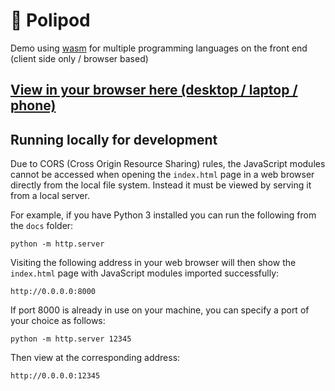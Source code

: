 # :octopus: Polipod

Demo using [wasm](https://webassembly.org/) for multiple programming languages on the front end (client side only / browser based)

## [View in your browser here (desktop / laptop / phone)](https://trichoplax.github.io/polipod)

## Running locally for development

Due to CORS (Cross Origin Resource Sharing) rules, the JavaScript modules cannot be accessed when opening the `index.html` page in a web browser directly from the local file system. Instead it must be viewed by serving it from a local server.

For example, if you have Python 3 installed you can run the following from the `docs` folder:

```
python -m http.server
```

Visiting the following address in your web browser will then show the `index.html` page with JavaScript modules imported successfully:

```
http://0.0.0.0:8000
```

If port 8000 is already in use on your machine, you can specify a port of your choice as follows:


```
python -m http.server 12345
```

Then view at the corresponding address:


```
http://0.0.0.0:12345
```
